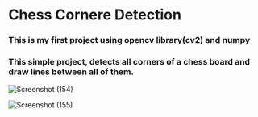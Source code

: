 # Chess Cornere Detection

### This is my first project using opencv library(cv2) and numpy
### This simple project, detects all corners of a chess board and draw lines between all of them.

![Screenshot (154)](https://github.com/artinmohajeri/Chess-Corner-Detection-CV2/assets/95845593/8619819f-0497-4ccd-81c0-9c30c1ae2676)

![Screenshot (155)](https://github.com/artinmohajeri/Chess-Corner-Detection-CV2/assets/95845593/a1d3ef1e-e028-42dd-8c26-fa3a5e3c4301)
